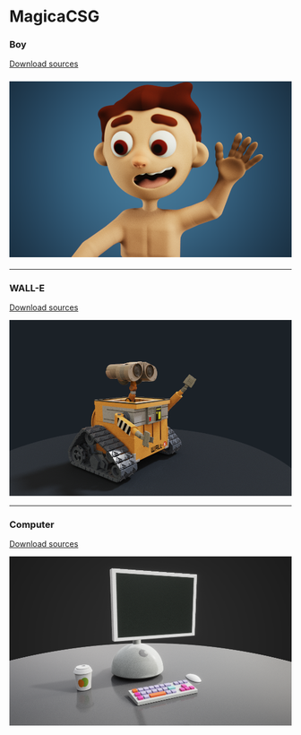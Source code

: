 # MagicaCSG

### Boy 

[Download sources](/Project/Boy.mcsg)

### ![](Project/Boy.png)

---

### WALL-E 

[Download sources](/Project/wall-e.mcsg)

![](Project/wall-e.png)

---

### Computer

[Download sources](/Project/computer.mcsg)

![](Project/computer.png)